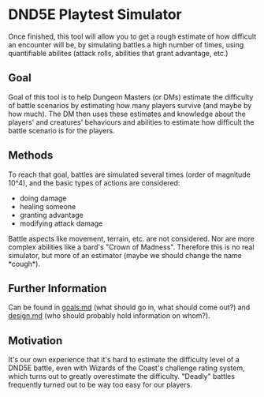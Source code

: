 # DND5E Playtest Simulator
Once finished, this tool will allow you to get a rough estimate of how difficult an encounter will be, by simulating battles a high number of times, using quantifiable abilites (attack rolls, abilities that grant advantage, etc.)

## Goal
Goal of this tool is to help Dungeon Masters (or DMs) estimate the difficulty of battle scenarios by
estimating how many players survive (and maybe by how much). The DM then uses these estimates and knowledge
about the players' and creatures' behaviours and abilities to estimate how difficult the battle scenario is for the
players.

## Methods
To reach that goal, battles are simulated several times (order of magnitude 10^4), and the basic types of actions are considered:
 *  doing damage
 *  healing someone
 *  granting advantage
 *  modifying attack damage

Battle aspects like movement, terrain, etc. are not considered. Nor are more complex abilities like a bard's "Crown
of Madness". Therefore this is no real simulator, but more of an estimator (maybe we should change the name \*cough\*).


## Further Information
Can be found in [goals.md](goals.md) (what should go in, what should come out?) and [design.md](design.md) (who should
probably hold information on whom?).


## Motivation
It's our own experience that it's hard to estimate the difficulty level
of a DND5E battle, even with Wizards of the Coast's challenge rating system, which turns out to greatly overestimate
the difficulty. "Deadly" battles frequently turned out to be way too easy for our players.